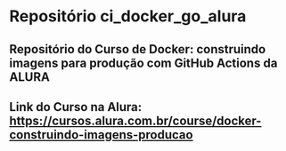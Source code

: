 # Repositório ci_docker_go_alura
## Repositório do Curso de Docker: construindo imagens para produção com GitHub Actions da ALURA
## Link do Curso na Alura: https://cursos.alura.com.br/course/docker-construindo-imagens-producao

